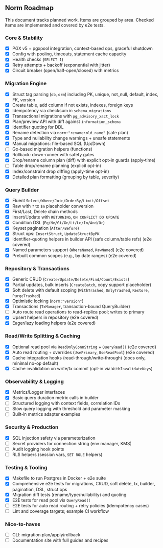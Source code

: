 ## Norm Roadmap

This document tracks planned work. Items are grouped by area. Checked items are implemented and covered by e2e tests.

### Core & Stability

- [x] PGX v5 + pgxpool integration, context-based ops, graceful shutdown
- [x] Config with pooling, timeouts, statement cache capacity
- [x] Health checks (`SELECT 1`)
- [x] Retry attempts + backoff (exponential with jitter)
- [x] Circuit breaker (open/half-open/closed) with metrics

### Migration Engine

- [x] Struct tag parsing (`db`, `orm`) including PK, unique, not_null, default, index, FK, version
- [x] Create table, add column if not exists, indexes, foreign keys
- [x] Idempotency via checksum in `schema_migrations`
- [x] Transactional migrations with `pg_advisory_xact_lock`
- [x] Plan/preview API with diff against `information_schema`
- [x] Identifier quoting for DDL
- [x] Rename detection via `norm:"rename:old_name"` (safe plan)
- [x] Type and nullability change warnings + unsafe statements
- [x] Manual migrations: file-based SQL (Up/Down)
- [ ] Go-based migration helpers (functions)
- [x] Rollback: down-runner with safety gates
- [x] Drop/rename column plan (diff) with explicit opt-in guards (apply-time)
- [ ] Table drop/rename planning (explicit opt-in)
- [x] Index/constraint drop diffing (apply-time opt-in)
- [x] Detailed plan formatting (grouping by table, severity)

### Query Builder

- [x] Fluent `Select/Where/Join/OrderBy/Limit/Offset`
- [x] Raw with `?` to `$n` placeholder conversion
- [x] First/Last, Delete chain methods
- [x] Insert/Update with `RETURNING`, `ON CONFLICT DO UPDATE`
- [x] Condition DSL (`Eq/Ne/Gt/Ge/Lt/Le/In/And/Or`)
- [x] Keyset pagination (`After/Before`)
- [x] Struct ops: `InsertStruct`, `UpdateStructByPK`
- [x] Identifier-quoting helpers in builder API (safe column/table refs) (e2e covered)
- [x] Named parameters support (`WhereNamed`, `RawNamed`) (e2e covered)
- [x] Prebuilt common scopes (e.g., by date ranges) (e2e covered)

### Repository & Transactions

- [x] Generic CRUD (`Create/Update/Delete/Find/Count/Exists`)
- [x] Partial updates, bulk inserts (`CreateBatch`, copy support placeholder)
- [x] Soft delete with default scoping (`WithTrashed`, `OnlyTrashed`, `Restore`, `PurgeTrashed`)
- [x] Optimistic locking (`norm:"version"`)
- [x] Transactions (`TxManager`, transaction-bound QueryBuilder)
- [ ] Auto route read operations to read-replica pool; writes to primary
- [x] Upsert helpers in repository (e2e covered)
- [x] Eager/lazy loading helpers (e2e covered)

### Read/Write Splitting & Caching

- [x] Optional read pool via `ReadOnlyConnString` + `QueryRead()` (e2e covered)
- [x] Auto read routing + overrides (`UsePrimary`, `UseReadPool`) (e2e covered)
- [x] Cache integration hooks (read-through/write-through) (docs only, minimal no-op default)
- [x] Cache invalidation on write/tx commit (opt-in via `WithInvalidateKeys`)

### Observability & Logging

- [x] Metrics/Logger interfaces
- [x] Basic query duration metric calls in builder
- [ ] Structured logging with context fields, correlation IDs
- [ ] Slow query logging with threshold and parameter masking
- [ ] Built-in metrics adapter examples

### Security & Production

- [x] SQL injection safety via parameterization
- [ ] Secret providers for connection string (env manager, KMS)
- [ ] Audit logging hook points
- [ ] RLS helpers (session vars, `SET ROLE` helpers)

### Testing & Tooling

- [x] Makefile to run Postgres in Docker + e2e suite
- [x] Comprehensive e2e tests for migrations, CRUD, soft delete, tx, builder, pagination, DSL, struct ops
- [x] Migration diff tests (rename/type/nullability) and quoting
- [x] E2E tests for read pool via `QueryRead()`
- [ ] E2E tests for auto read routing + retry policies (idempotency cases)
- [ ] Lint and coverage targets; example CI workflow

### Nice-to-haves

- [ ] CLI: migration plan/apply/rollback
- [ ] Documentation site with full guides and recipes
